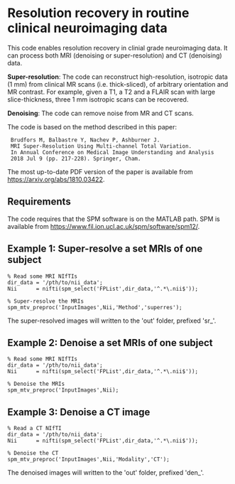 # Resolution recovery in routine clinical neuroimaging data

This code enables resolution recovery in clinial grade neuroimaging data. It can process both MRI (denoising or super-resolution) and CT (denoising) data.

**Super-resolution**: The code can reconstruct high-resolution, isotropic data (1 mm) from clinical MR scans (i.e. thick-sliced), of arbitrary orientation and MR contrast. For example, given a T1, a T2 and a FLAIR scan with large slice-thickness, three 1 mm isotropic scans can be recovered. 

**Denoising**: The code can remove noise from MR and CT scans.

The code is based on the method described in this paper:

     Brudfors M, Balbastre Y, Nachev P, Ashburner J.
     MRI Super-Resolution Using Multi-channel Total Variation.
     In Annual Conference on Medical Image Understanding and Analysis
     2018 Jul 9 (pp. 217-228). Springer, Cham.
     
The most up-to-date PDF version of the paper is available from https://arxiv.org/abs/1810.03422.

## Requirements

The code requires that the SPM software is on the MATLAB path. SPM is available from https://www.fil.ion.ucl.ac.uk/spm/software/spm12/.

## Example 1: Super-resolve a set MRIs of one subject

~~~~
% Read some MRI NIfTIs
dir_data = '/pth/to/nii_data';
Nii      = nifti(spm_select('FPList',dir_data,'^.*\.nii$'));

% Super-resolve the MRIs
spm_mtv_preproc('InputImages',Nii,'Method','superres');
~~~~

The super-resolved images will written to the 'out' folder, prefixed 'sr_'.

## Example 2: Denoise a set MRIs of one subject

~~~~
% Read some MRI NIfTIs
dir_data = '/pth/to/nii_data';
Nii      = nifti(spm_select('FPList',dir_data,'^.*\.nii$'));

% Denoise the MRIs
spm_mtv_preproc('InputImages',Nii);
~~~~

## Example 3: Denoise a CT image

~~~~
% Read a CT NIfTI
dir_data = '/pth/to/nii_data';
Nii      = nifti(spm_select('FPList',dir_data,'^.*\.nii$'));

% Denoise the CT
spm_mtv_preproc('InputImages',Nii,'Modality','CT');
~~~~

The denoised images will written to the 'out' folder, prefixed 'den_'.
